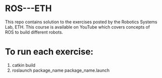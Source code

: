 # ROS---ETH
This repo contains solution to the exercises posted by the Robotics Systems Lab, ETH. This course is available on YouTube which covers concepts of ROS to build different robots.

# To run each exercise:
1) catkin build 
2) roslaunch package_name package_name.launch
